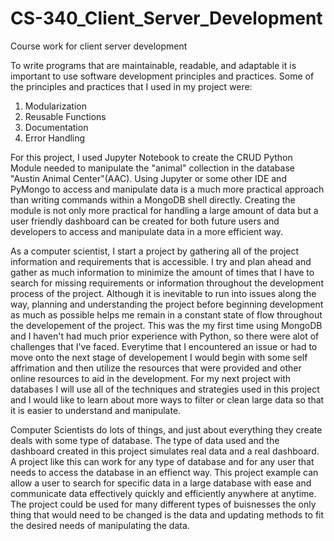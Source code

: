 # CS-340_Client_Server_Development
Course work for client server development

To write programs that are maintainable, readable, and adaptable it is important to use software development principles and practices. Some of the principles and practices that I used in my project were:

1. Modularization
2. Reusable Functions
3. Documentation
4. Error Handling

For this project, I used Jupyter Notebook to create the CRUD Python Module needed to manipulate the "animal" collection in the database "Austin Animal Center"(AAC). Using Jupyter or some other IDE and PyMongo to access and manipulate data is a much more practical approach than writing commands within a MongoDB shell directly. Creating the module is not only more practical for handling a large amount of data but a user friendly dashboard can be created for both future users and developers to access and manipulate data in a more efficient way. 

As a computer scientist, I start a project by gathering all of the project information and requirements that is accessible. I try and plan ahead and gather as much information to minimize the amount of times that I have to search for missing requirements or information throughout the development process of the project. Although it is inevitable to run into issues along the way, planning and understanding the project before beginning development as much as possible helps me remain in a constant state of flow throughout the developement of the project. This was the my first time using MongoDB and I haven't had much prior experience with Python, so there were alot of challenges that I've faced. Everytime that I encountered an issue or had to move onto the next stage of developement I would begin with some self affrimation and then utilize the resources that were provided and other online resources to aid in the development. For my next project with databases I will use all of the techniques and strategies used in this project and I would like to learn about more ways to filter or clean large data so that it is easier to understand and manipulate.

Computer Scientists do lots of things, and just about everything they create deals with some type of database. The type of data used and the dashboard created in this project simulates real data and a real dashboard. A project like this can work for any type of database and for any user that needs to access the database in an effienct way. This project example can allow a user to search for specific data in a large database with ease and communicate data effectively quickly and efficiently anywhere at anytime. The project could be used for many different types of buisnesses the only thing that would need to be changed is the data and updating methods to fit the desired needs of manipulating the data. 
